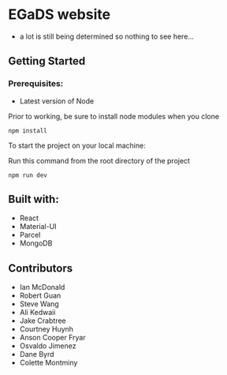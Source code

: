 # EGaDS website
- a lot is still being determined so nothing to see here...

## Getting Started

### Prerequisites:
- Latest version of Node

Prior to working, be sure to install node modules when you clone

```
npm install
```

To start the project on your local machine:

Run this command from the root directory of the project
```
npm run dev
```

## Built with:
- React
- Material-UI
- Parcel
- MongoDB


## Contributors
- Ian McDonald
- Robert Guan
- Steve Wang
- Ali Kedwaii
- Jake Crabtree
- Courtney Huynh
- Anson Cooper Fryar
- Osvaldo Jimenez
- Dane Byrd
- Colette Montminy
